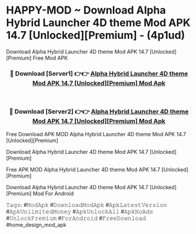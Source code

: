 # HAPPY-MOD ~ Download Alpha Hybrid Launcher 4D theme Mod APK 14.7 [Unlocked][Premium] - (4p1ud)
Download Alpha Hybrid Launcher 4D theme Mod APK 14.7 [Unlocked][Premium] Free Mod APK

<div align="center">
<h3>🔴 Download [Server1] 👉👉 <a href="https://apk-comot.site?title=Alpha_Hybrid_Launcher_4D_theme_Mod_APK_14.7_[Unlocked][Premium]">Alpha Hybrid Launcher 4D theme Mod APK 14.7 [Unlocked][Premium] Mod Apk</a></h3><br>

<h3>🔴 Download [Server2] 👉👉 <a href="https://apk-comot.site?title=Alpha_Hybrid_Launcher_4D_theme_Mod_APK_14.7_[Unlocked][Premium]">Alpha Hybrid Launcher 4D theme Mod APK 14.7 [Unlocked][Premium] Mod Apk</a></h3>
</div>


Free Download APK MOD Alpha Hybrid Launcher 4D theme Mod APK 14.7 [Unlocked][Premium]

Download Alpha Hybrid Launcher 4D theme Mod APK 14.7 [Unlocked][Premium] 

Free APK MOD Alpha Hybrid Launcher 4D theme Mod APK 14.7 [Unlocked][Premium] 

Download Alpha Hybrid Launcher 4D theme Mod APK 14.7 [Unlocked][Premium] Mod For Android

𝚃𝚊𝚐𝚜: #𝙼𝚘𝚍𝙰𝚙𝚔 #𝙳𝚘𝚠𝚗𝚕𝚘𝚊𝚍𝙼𝚘𝚍𝙰𝚙𝚔 #𝙰𝚙𝚔𝙻𝚊𝚝𝚎𝚜𝚝𝚅𝚎𝚛𝚜𝚒𝚘𝚗 #𝙰𝚙𝚔𝚄𝚗𝚕𝚒𝚖𝚒𝚝𝚎𝚍𝙼𝚘𝚗𝚎𝚢 #𝙰𝚙𝚔𝚄𝚗𝚕𝚘𝚌𝚔𝙰𝚕𝚕 #𝙰𝚙𝚔𝙽𝚘𝙰𝚍𝚜 #𝚄𝚗𝚕𝚘𝚌𝚔𝙿𝚛𝚎𝚖𝚒𝚞𝚖 #𝙵𝚘𝚛𝙰𝚗𝚍𝚛𝚘𝚒𝚍 #𝙵𝚛𝚎𝚎𝙳𝚘𝚠𝚗𝚕𝚘𝚊𝚍 #home_design_mod_apk